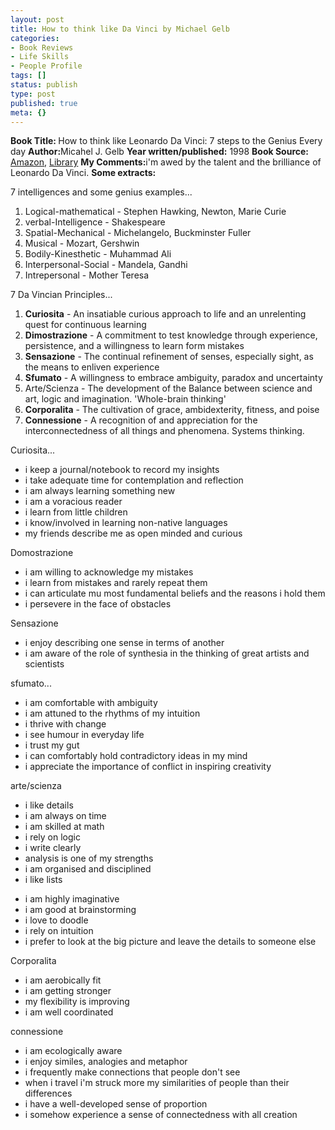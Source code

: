 ```yaml
---
layout: post
title: How to think like Da Vinci by Michael Gelb
categories:
- Book Reviews
- Life Skills
- People Profile
tags: []
status: publish
type: post
published: true
meta: {}
---
```

<strong>Book Title: </strong>How to think like Leonardo Da Vinci: 7 steps to the Genius Every day
<strong>Author:</strong>Micahel J. Gelb
<strong>Year written/published:</strong> 1998
<strong>Book Source:</strong> <a href="http://www.amazon.com/How-Think-Like-Leonardo-Vinci/dp/0440508274/ref=sr_1_1/002-0774290-2058425?ie=UTF8&amp;s=books&amp;qid=1185028564&amp;sr=1-1">Amazon</a>, <a href="http://vistaweb.nlb.gov.sg/cgi-bin/cw_cgi?resultsScreen+5118+1+5+0">Library</a>
<strong>My Comments:</strong>i'm awed by the talent and the brilliance of Leonardo Da Vinci.
<strong>Some extracts:</strong>

7 intelligences and some genius examples...
<ol>
	<li>Logical-mathematical - Stephen Hawking, Newton, Marie Curie</li>
	<li>verbal-Intelligence - Shakespeare</li>
	<li>Spatial-Mechanical - Michelangelo, Buckminster Fuller</li>
	<li>Musical - Mozart, Gershwin</li>
	<li>Bodily-Kinesthetic - Muhammad Ali</li>
	<li>Interpersonal-Social - Mandela, Gandhi</li>
	<li>Intrepersonal - Mother Teresa</li>
</ol>
7 Da Vincian Principles...
<ol>
	<li><strong>Curiosita</strong> - An insatiable curious approach to life and an unrelenting quest for continuous learning</li>
	<li><strong>Dimostrazione</strong> - A commitment to test knowledge through experience, persistence, and a willingness to learn form mistakes</li>
	<li><strong>Sensazione</strong> - The continual refinement of senses, especially sight, as the means to enliven experience</li>
	<li><strong>Sfumato</strong> - A willingness to embrace ambiguity, paradox and uncertainty</li>
	<li>Arte/Scienza - The development of the Balance between science and art, logic and imagination. 'Whole-brain thinking'</li>
	<li><strong>Corporalita</strong> - The cultivation of grace, ambidexterity, fitness, and poise</li>
	<li><strong>Connessione</strong> - A recognition of and appreciation for the interconnectedness of all things and phenomena. Systems thinking.</li>
</ol>
Curiosita...
<ul>
	<li>i keep a journal/notebook to record my insights</li>
	<li>i take adequate time for contemplation and reflection</li>
	<li>i am always learning something new</li>
	<li>i am a voracious reader</li>
	<li>i learn from little children</li>
	<li>i know/involved in learning non-native languages</li>
	<li>my friends describe me as open minded and curious</li>
</ul>
Domostrazione
<ul>
	<li>i am willing to acknowledge my mistakes</li>
	<li>i learn from mistakes and rarely repeat them</li>
	<li>i can articulate mu most fundamental beliefs and the reasons i hold them</li>
	<li>i persevere in the face of obstacles</li>
</ul>
Sensazione
<ul>
	<li>i enjoy describing one sense in terms of another</li>
	<li>i am aware of the role of synthesia in the thinking of great artists and scientists</li>
</ul>
sfumato...
<ul>
	<li>i am comfortable with ambiguity</li>
	<li>i am attuned to the rhythms of my intuition</li>
	<li>i thrive with change</li>
	<li>i see humour in everyday life</li>
	<li>i trust my gut</li>
	<li>i can comfortably hold contradictory ideas in my mind</li>
	<li>i appreciate the importance of conflict in inspiring creativity</li>
</ul>
arte/scienza
<ul>
	<li>i like details</li>
	<li>i am always on time</li>
	<li>i am skilled at math</li>
	<li>i rely on logic</li>
	<li>i write clearly</li>
	<li>analysis is one of my strengths</li>
	<li>i am organised and disciplined</li>
	<li>i like lists</li>
</ul>
<ul>
	<li>i am highly imaginative</li>
	<li>i am good at brainstorming</li>
	<li>i love to doodle</li>
	<li>i rely on intuition</li>
	<li>i prefer to look at the big picture and leave the details to someone else</li>
</ul>
Corporalita
<ul>
	<li>i am aerobically fit</li>
	<li>i am getting stronger</li>
	<li>my flexibility is improving</li>
	<li>i am well coordinated</li>
</ul>
connessione
<ul>
	<li>i am ecologically aware</li>
	<li>i enjoy similes, analogies and metaphor</li>
	<li>i frequently make connections that people don't see</li>
	<li>when i travel i'm struck more my similarities of people than their differences</li>
	<li>i have a well-developed sense of proportion</li>
	<li>i somehow experience a sense of connectedness with all creation</li>
</ul>
